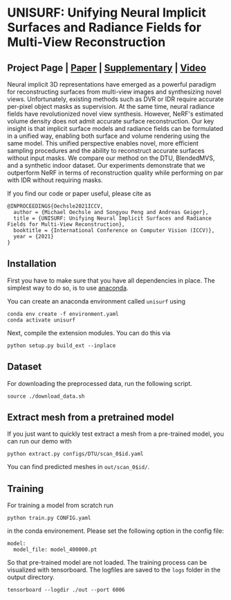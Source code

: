 # UNISURF: Unifying Neural Implicit Surfaces and Radiance Fields for Multi-View Reconstruction
## Project Page | [Paper](http://www.cvlibs.net/publications/Oechsle2021ICCV.pdf) | [Supplementary](http://www.cvlibs.net/publications/Oechsle2021ICCV_supplementary.pdf) | [Video](https://www.youtube.com/watch?v=WXUfHvZge0E)

Neural implicit 3D representations have emerged as a powerful paradigm for reconstructing surfaces from multi-view images and synthesizing novel views. Unfortunately, existing methods such as DVR or IDR require accurate per-pixel object masks as supervision. At the same time, neural radiance fields have revolutionized novel view synthesis. However, NeRF's estimated volume density does not admit accurate surface reconstruction. Our key insight is that implicit surface models and radiance fields can be formulated in a unified way, enabling both surface and volume rendering using the same model. This unified perspective enables novel, more efficient sampling procedures and the ability to reconstruct accurate surfaces without input masks. We compare our method on the DTU, BlendedMVS, and a synthetic indoor dataset. Our experiments demonstrate that we outperform NeRF in terms of reconstruction quality while performing on par with IDR without requiring masks.

If you find our code or paper useful, please cite as

    @INPROCEEDINGS{Oechsle2021ICCV,
      author = {Michael Oechsle and Songyou Peng and Andreas Geiger},
      title = {UNISURF: Unifying Neural Implicit Surfaces and Radiance Fields for Multi-View Reconstruction},
      booktitle = {International Conference on Computer Vision (ICCV)},
      year = {2021}
    } 
    
    
## Installation

First you have to make sure that you have all dependencies in place.
The simplest way to do so, is to use [anaconda](https://www.anaconda.com/).

You can create an anaconda environment called `unisurf` using
```
conda env create -f environment.yaml
conda activate unisurf
```
Next, compile the extension modules.
You can do this via
```
python setup.py build_ext --inplace
```

## Dataset
For downloading the preprocessed data, run the following script. 
```
source ./download_data.sh
```

## Extract mesh from a pretrained model

If you just want to quickly test extract a mesh from a pre-trained model, you can run our demo with 
```
python extract.py configs/DTU/scan_0$id.yaml 
```

You can find predicted meshes in `out/scan_0$id/`.


## Training
For training a model from scratch run 
```
python train.py CONFIG.yaml
```
in the conda environement.
Please set the following option in the config file:
```
model:
  model_file: model_400000.pt
```
So that pre-trained model are not loaded.
The training process can be visualized with tensorboard. The logfiles are saved to the `logs` folder in the output directory.
```
tensorboard --logdir ./out --port 6006
```

